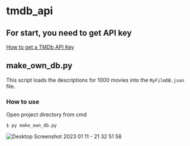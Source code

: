 # tmdb_api
## For start, you need to get API key
[How to get a TMDb API Key](https://docs.themeluxury.com/movieasap/getting-started/how-to-get-a-tmdb-api-key/)

## make_own_db.py
This script loads the descriptions for 1000 movies into the `MyFilmDB.json` file.

### How to use
Open project directory from cmd
```
$ py make_own_db.py
```

![Desktop Screenshot 2023 01 11 - 21 32 51 58](https://user-images.githubusercontent.com/105148929/211833548-e08880eb-028e-45cb-8e69-8f1b3b925c40.png)

